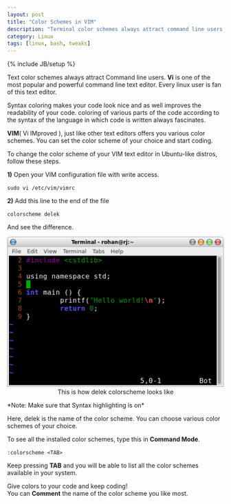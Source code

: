 ```yaml
---
layout: post
title: "Color Schemes in VIM"
description: "Terminal color schemes always attract command line users. This blog post is about changing color schemes in Bash."
category: Linux
tags: [linux, bash, tweaks]
---
```

{% include JB/setup %}

Text color schemes always attract Command line users. **Vi** is one of the most popular and powerful command line text editor. Every linux user is fan of this text editor.

Syntax coloring makes your code look nice and as well improves the readability of your code.
coloring of various parts of the code according to the syntax of the language in which code is written always fascinates.

**VIM**( Vi IMproved ), just like other text editors offers you various color schemes.
You can set the color scheme of your choice and start coding.

To change the color scheme of your VIM text editor in Ubuntu-like distros, follow these steps.

**1)** Open your VIM configuration file with write access.

    sudo vi /etc/vim/vimrc

**2)** Add this line to the end of the file

    colorscheme delek

And see the difference.<br>
<p>
	<center><img src="/images/colorscheme_delek.png"></center>
	<center>This is how delek colorscheme looks like</center>
</p>
*Note: Make sure that Syntax highlighting is on*

Here, delek is the name of the color scheme. You can choose various color schemes of your choice.

To see all the installed color schemes, type this in **Command Mode**.

    :colorscheme <TAB>

Keep pressing **TAB** and you will be able to list all the color schemes available in your system.

Give colors to your code and keep coding!<br>
You can **Comment** the name of the color scheme you like most. 
